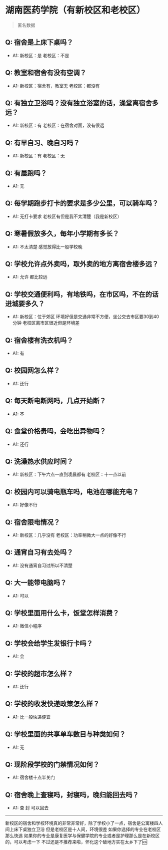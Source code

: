 # 湖南医药学院（有新校区和老校区）
> 匿名数据
## Q: 宿舍是上床下桌吗？
- A1: 新校区：是 老校区：不是
## Q: 教室和宿舍有没有空调？
- A1: 新校区：宿舍有，教室无 老校区：都没有
## Q: 有独立卫浴吗？没有独立浴室的话，澡堂离宿舍多远？
- A1: 新校区：有 老校区：在宿舍对面，没有很远
## Q: 有早自习、晚自习吗？
- A1: 新校区：有 老校区：无
## Q: 有晨跑吗？
- A1: 无
## Q: 每学期跑步打卡的要求是多少公里，可以骑车吗？
- A1: 无打卡要求 老校区有但是我不太清楚（我是新校区）
## Q: 寒暑假放多久，每年小学期有多长？
- A1: 不太清楚 感觉放得比一般学校晚
## Q: 学校允许点外卖吗，取外卖的地方离宿舍楼多远？
- A1: 允许 都比较远
## Q: 学校交通便利吗，有地铁吗，在市区吗，不在的话进城要多久？
- A1: 新校区：位于郊区 环境好但是交通非常不方便，坐公交去市区要30到40分钟 老校区离市区很近但是环境差
## Q: 宿舍楼有洗衣机吗？
- A1: 有
## Q: 校园网怎么样？
- A1: 还行
## Q: 每天断电断网吗，几点开始断？
- A1: 不
## Q: 食堂价格贵吗，会吃出异物吗？
- A1: 还行
## Q: 洗澡热水供应时间？
- A1: 新校区：下午六点一直到凌晨都有 老校区：十一点以前
## Q: 校园内可以骑电瓶车吗，电池在哪能充电？
- A1: 好像不行
## Q: 宿舍限电情况？
- A1: 新校区：几乎没有 老校区：功率稍微大一点的好像不行
## Q: 通宵自习有去处吗？
- A1: 没有通宵自习过所以不清楚
## Q: 大一能带电脑吗？
- A1: 可以
## Q: 学校里面用什么卡，饭堂怎样消费？
- A1: 微信小程序
## Q: 学校会给学生发银行卡吗？
- A1: 会
## Q: 学校的超市怎么样？
- A1: 还行
## Q: 学校的收发快递政策怎么样？
- A1: 比一般快递便宜
## Q: 学校里面的共享单车数目与种类如何？
- A1: 无
## Q: 现阶段学校的门禁情况如何？
- A1: 宿舍楼十点半关门
## Q: 宿舍晚上查寝吗，封寝吗，晚归能回去吗？
- A1: 查 封 可以回去
***
新校区的宿舍和学校环境真的非常非常好，除了学校小了一点，宿舍是公寓楼四人间上床下桌独立卫浴 但是老校区是十人间，环境很差 如果你选择的专业在老校区那么快逃 如果你的专业是康复医学与保健学院的专业或者是护理那么是在新校区的，可以考虑一下 不过还是不推荐来啦，怀化这个破地方实在太乡下了🆘